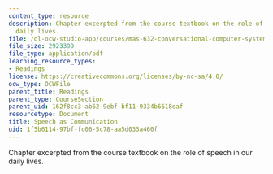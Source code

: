 ```yaml
---
content_type: resource
description: Chapter excerpted from the course textbook on the role of speech in our
  daily lives.
file: /ol-ocw-studio-app/courses/mas-632-conversational-computer-systems-fall-2008/1f5b611497bffc065c78aa5d033a460f_schmandt_txt_ch1.pdf
file_size: 2923399
file_type: application/pdf
learning_resource_types:
- Readings
license: https://creativecommons.org/licenses/by-nc-sa/4.0/
ocw_type: OCWFile
parent_title: Readings
parent_type: CourseSection
parent_uid: 162f8cc3-ab62-9ebf-bf11-9334b6618eaf
resourcetype: Document
title: Speech as Communication
uid: 1f5b6114-97bf-fc06-5c78-aa5d033a460f
---
```

Chapter excerpted from the course textbook on the role of speech in our daily lives.